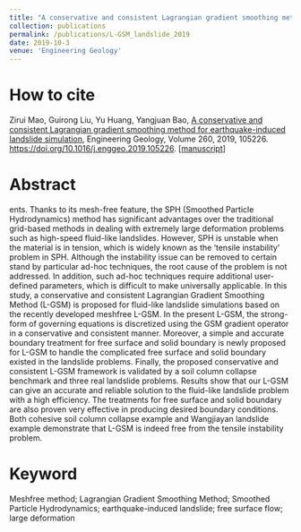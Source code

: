 ```yaml
---
title: "A conservative and consistent Lagrangian gradient smoothing method for earthquake-induced landslide simulation"
collection: publications
permalink: /publications/L-GSM_landslide_2019
date: 2019-10-3
venue: 'Engineering Geology'
---
```


# How to cite 
Zirui Mao, Guirong Liu, Yu Huang, Yangjuan Bao, [A conservative and consistent Lagrangian gradient smoothing method for earthquake-induced landslide simulation](http://www.sciencedirect.com/science/article/pii/S0013795218321604), Engineering Geology, Volume 260, 2019, 105226. https://doi.org/10.1016/j.enggeo.2019.105226. [[manuscript](https://www.researchgate.net/profile/Zirui_Mao/publication/334386909_A_conservative_and_consistent_lagrangian_gradient_smoothing_method_for_earthquake-induced_landslide_simulation/links/5d76615e299bf1cb8093ea6a/A-conservative-and-consistent-lagrangian-gradient-smoothing-method-for-earthquake-induced-landslide-simulation.pdf)]

# Abstract
ents. Thanks to its mesh-free feature, the SPH (Smoothed Particle Hydrodynamics) method has significant advantages over the traditional grid-based methods in dealing with extremely large deformation problems such as high-speed fluid-like landslides. However, SPH is unstable when the material is in tension, which is widely known as the ‘tensile instability’ problem in SPH. Although the instability issue can be removed to certain stand by particular ad-hoc techniques, the root cause of the problem is not addressed. In addition, such ad-hoc techniques require additional user-defined parameters, which is difficult to make universally applicable. In this study, a conservative and consistent Lagrangian Gradient Smoothing Method (L-GSM) is proposed for fluid-like landslide simulations based on the recently developed meshfree L-GSM. In the present L-GSM, the strong-form of governing equations is discretized using the GSM gradient operator in a conservative and consistent manner. Moreover, a simple and accurate boundary treatment for free surface and solid boundary is newly proposed for L-GSM to handle the complicated free surface and solid boundary existed in the landslide problems. Finally, the proposed conservative and consistent L-GSM framework is validated by a soil column collapse benchmark and three real landslide problems. Results show that our L-GSM can give an accurate and reliable solution to the fluid-like landslide problem with a high efficiency. The treatments for free surface and solid boundary are also proven very effective in producing desired boundary conditions. Both cohesive soil column collapse example and Wangjiayan landslide example demonstrate that L-GSM is indeed free from the tensile instability problem.

# Keyword
Meshfree method; Lagrangian Gradient Smoothing Method; Smoothed Particle Hydrodynamics; earthquake-induced landslide; free surface flow; large deformation
